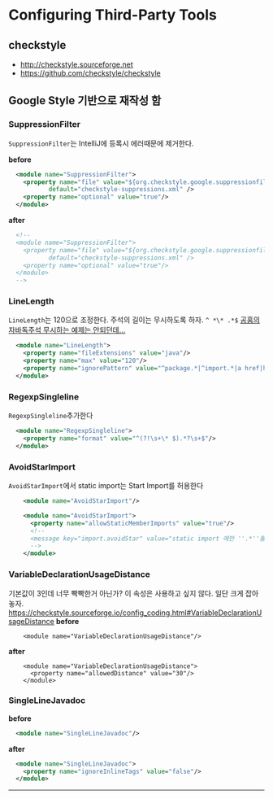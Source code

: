 # Configuring Third-Party Tools

## checkstyle

- http://checkstyle.sourceforge.net
- https://github.com/checkstyle/checkstyle

## Google Style 기반으로 재작성 함

### SuppressionFilter
`SuppressionFilter`는 IntelliJ에 등록시 에러때문에 제거한다.

**before**
```xml
  <module name="SuppressionFilter">
    <property name="file" value="${org.checkstyle.google.suppressionfilter.config}"
           default="checkstyle-suppressions.xml" />
    <property name="optional" value="true"/>
  </module>
```

**after**
```xml
  <!--
  <module name="SuppressionFilter">
    <property name="file" value="${org.checkstyle.google.suppressionfilter.config}"
           default="checkstyle-suppressions.xml" />
    <property name="optional" value="true"/>
  </module>
  -->
```

### LineLength
`LineLength`는 120으로 조정한다. 주석의 길이는 무시하도록 하자. `^ *\* .*$`
[공홈의 자바독주석 무시하는 예제는 안되던데...](https://checkstyle.sourceforge.io/config_sizes.html#LineLength)

```xml
  <module name="LineLength">
    <property name="fileExtensions" value="java"/>
    <property name="max" value="120"/>
    <property name="ignorePattern" value="^package.*|^import.*|a href|href|http://|https://|ftp://|^ *\* .*$"/>
  </module>
```

### RegexpSingleline
`RegexpSingleline`추가한다
```xml
  <module name="RegexpSingleline">
    <property name="format" value="^(?!\s+\* $).*?\s+$"/>
  </module>
```

### AvoidStarImport
`AvoidStarImport`에서 static import는 Start Import를 허용한다
```xml
    <module name="AvoidStarImport"/>
```
```xml
    <module name="AvoidStarImport">
      <property name="allowStaticMemberImports" value="true"/>
      <!--
      <message key="import.avoidStar" value="static import 에만 ''.*''를 허용한다. - {0}."/>
      -->
    </module>
```

### VariableDeclarationUsageDistance
기본값이 3인데 너무 빡빡한거 아닌가? 이 속성은 사용하고 싶지 않다. 일단 크게 잡아 놓자.
https://checkstyle.sourceforge.io/config_coding.html#VariableDeclarationUsageDistance
**before**
```
    <module name="VariableDeclarationUsageDistance"/>
```
**after**
```
    <module name="VariableDeclarationUsageDistance">
      <property name="allowedDistance" value="30"/>
    </module>
```

### SingleLineJavadoc

**before**
```xml
  <module name="SingleLineJavadoc"/>
```

**after**
```xml
  <module name="SingleLineJavadoc">
    <property name="ignoreInlineTags" value="false"/>
  </module>
```
---
